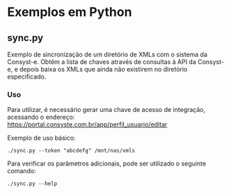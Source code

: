 # Exemplos em Python

## sync.py

Exemplo de sincronização de um diretório de XMLs com o sistema da Consyst-e.
Obtém a lista de chaves através de consultas à API da Consyst-e, e depois baixa os
XMLs que ainda não existirem no diretório especificado.

### Uso

Para utilizar, é necessário gerar uma chave de acesso de integração, acessando o
endereço: https://portal.consyste.com.br/app/perfil_usuario/editar

Exemplo de uso básico:

```
./sync.py --token "abcdefg" /mnt/nas/xmls
```

Para verificar os parâmetros adicionais, pode ser utilizado o seguinte comando:

```
./sync.py --help
```

